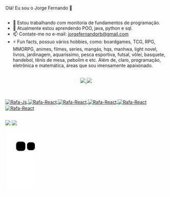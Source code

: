 Olá! Eu sou o Jorge Fernando 👋
##
- 🔭 Estou trabalhando com monitoria de fundamentos de programação.
- 🌱 Atualmente estou aprendendo POO, java, python e sql.
- 📫 Contate-me no e-mail: jorgefernandorb@gmail.com
- ⚡ Fun facts, possuo vários hobbies, como: boardgames, TCG, RPG, MMORPG, animes, filmes, series, mangás, hqs, manhwa, light novel, livros, jardinagem, aquaríssimo, pesca esportiva, futsal, vôlei, basquete, handebol, tênis de mesa, pebolim e etc. Além de, claro, programação, eletrônica e matemática, áreas que sou imensamente apaixonado.
##
<div align="center">
  <a href="https://github.com/jorgefernandorb">
  <img height="180em" src="https://github-readme-stats.vercel.app/api?username=jorgefernandorb&show_icons=true&theme=merko&include_all_commits=true&count_private=true"/>
  <img height="180em" src="https://github-readme-stats.vercel.app/api/top-langs/?username=jorgefernandorb&layout=compact&langs_count=7&theme=merko"/>
</div>

##

<div style="display: inline_block"><br>
  <img align="center" alt="Rafa-Js" height="30" width="40"
    <img src="https://cdn.jsdelivr.net/gh/devicons/devicon/icons/c/c-original.svg" />
  <img align="center" alt="Rafa-React" height="30" width="40" 
    <img src="https://cdn.jsdelivr.net/gh/devicons/devicon/icons/java/java-original-wordmark.svg" />
 <img align="center" alt="Rafa-React" height="30" width="40" 
    <img src="https://cdn.jsdelivr.net/gh/devicons/devicon/icons/javascript/javascript-original.svg" />
 <img align="center" alt="Rafa-React" height="30" width="40"  
    <img src="https://cdn.jsdelivr.net/gh/devicons/devicon/icons/python/python-original-wordmark.svg" />
 <img align="center" alt="Rafa-React" height="30" width="40"
    <img src="https://cdn.jsdelivr.net/gh/devicons/devicon/icons/ruby/ruby-original-wordmark.svg" />
 <img align="center" alt="Rafa-React" height="30" width="40"
    <img src="https://cdn.jsdelivr.net/gh/devicons/devicon/icons/mysql/mysql-original-wordmark.svg" />                  
</div>

##

<div> 
  <a href = "mailto:jorgefernandorb@gmail.com"><img src="https://img.shields.io/badge/Gmail-D14836?style=for-the-badge&logo=gmail&logoColor=white"></a>
  <a href="https://www.linkedin.com/in/rafaella-ballerini-45875016a" target="_blank"><img src="https://img.shields.io/badge/-LinkedIn-%230077B5?style=for-the-badge&logo=linkedin&logoColor=white" target="_blank"></a> 
 
  ![Snake animation](https://github.com/jorgefernandorb/jorgefernandorb/blob/output/github-contribution-grid-snake.svg)
 
</div>

